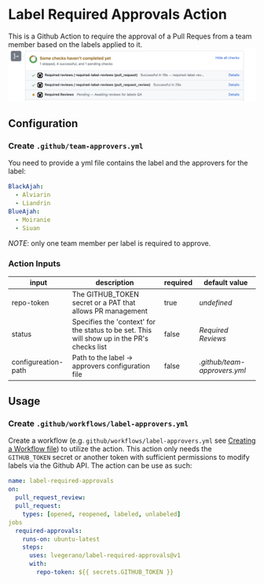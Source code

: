 # Label Required Approvals Action

This is a Github Action to require the approval of a Pull Reques from a team member based on the labels applied to it.
![example](./assets/checks.png)

## Configuration

### Create `.github/team-approvers.yml`

You need to provide a yml file contains the label and the approvers for the label:

```yml
BlackAjah:
  - Alviarin
  - Liandrin
BlueAjah:
  - Moiranie
  - Siuan
```

_NOTE_: only one team member per label is required to approve.

### Action Inputs

| input               | description                                                                                 | required | default value                |
| ------------------- | ------------------------------------------------------------------------------------------- | -------- | ---------------------------- |
| repo-token          | The GITHUB_TOKEN secret or a PAT that allows PR management                                  | true     | _undefined_                  |
| status              | Specifies the 'context' for the status to be set. This will show up in the PR's checks list | false    | _Required Reviews_           |
| configureation-path | Path to the label -> approvers configuration file                                           | false    | _.github/team-approvers.yml_ |

## Usage

### Create `.github/workflows/label-approvers.yml`

Create a workflow (e.g. `github/workflows/label-approvers.yml` see [Creating a Workflow file](https://help.github.com/en/articles/configuring-a-workflow#creating-a-workflow-file)) to utilize the action. This action only needs the `GITHUB_TOKEN` secret or another token with sufficient permissions to modify labels via the Github API. The action can be use as such:

```yml
name: label-required-approvals
on:
  pull_request_review:
  pull_request:
    types: [opened, reopened, labeled, unlabeled]
jobs
  required-approvals:
    runs-on: ubuntu-latest
    steps:
      uses: lvegerano/label-required-approvals@v1
      with:
        repo-token: ${{ secrets.GITHUB_TOKEN }}
```
